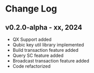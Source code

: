 # Change Log
## v0.2.0-alpha - xx, 2024
* QX Support added
* Qubic key util library implemented
* Build transaction feature added
* Query SC feature added
* Broadcast transaction feature added
* Code refactorized